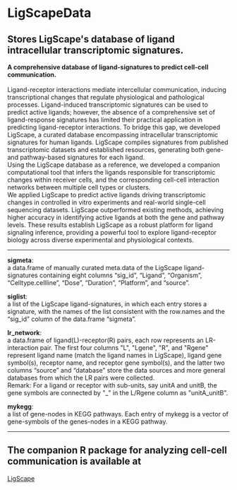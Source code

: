 
# LigScapeData

<!-- badges: start -->
<!-- badges: end -->

## Stores LigScape's database of ligand intracellular transcriptomic signatures. <br />
**A comprehensive database of ligand-signatures to predict cell-cell communication.** <br />
 <br />
Ligand-receptor interactions mediate intercellular communication, inducing transcriptional changes that regulate physiological and pathological processes. Ligand-induced transcriptomic signatures can be used to predict active ligands; however, the absence of a comprehensive set of ligand-response signatures has limited their practical application in predicting ligand-receptor interactions. To bridge this gap, we developed LigScape, a curated database encompassing intracellular transcriptomic signatures for human ligands. LigScape compiles signatures from published transcriptomic datasets and established resources, generating both gene- and pathway-based signatures for each ligand. <br />
Using the LigScape database as a reference, we developed a companion computational tool that infers the ligands responsible for transcriptomic changes within receiver cells, and the corresponding cell-cell interaction networks between multiple cell types or clusters. <br />
We applied LigScape to predict active ligands driving transcriptomic changes in controlled in vitro experiments and real-world single-cell sequencing datasets. LigScape outperformed existing methods, achieving higher accuracy in identifying active ligands at both the gene and pathway levels. These results establish LigScape as a robust platform for ligand signaling inference, providing a powerful tool to explore ligand-receptor biology across diverse experimental and physiological contexts.

<hr>

**sigmeta**: <br />
a data.frame of manually curated meta.data of the LigScape ligand-signatures containing eight columns “sig_id”, “Ligand”, “Organism”, “Celltype.cellline”, “Dose”, “Duration”, “Platform”, and “source”.

**siglist**: <br />
a list of the LigScape ligand-signatures, in which each entry stores a signature, with the names of the list consistent with the row.names and the “sig_id” column of the data.frame “sigmeta”. 

**lr_network**: <br />
a data.frame of ligand(L)-receptor(R) pairs, each row represents an LR-interaction pair. The first four columns "L", "Lgene", "R", and "Rgene" represent ligand name (match the ligand names in LigScape), ligand gene symbol(s), receptor name, and receptor gene symbol(s), and the latter two columns “source” and “database” store the data sources and more general databases from which the LR pairs were collected. <br />
Remark: For a ligand or receptor with sub-units, say unitA and unitB, the gene symbols are connected by "_" in the L/Rgene column as "unitA_unitB".

**mykegg**: <br />
a list of gene-nodes in KEGG pathways. Each entry of mykegg is a vector of gene-symbols of the genes-nodes in a KEGG pathway.


<hr>

## The companion R package for analyzing cell-cell communication is available at
[LigScape](https://github.com/yingxinac/LigScape/)






